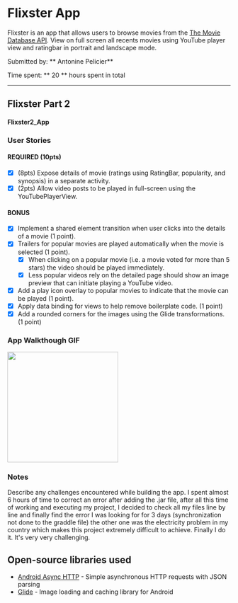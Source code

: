 # Flixster App
Flixster is an app that allows users to browse movies from the [The Movie Database API](http://docs.themoviedb.apiary.io/#). 
View on full screen all recents movies using YouTube player view and ratingbar in portrait and landscape mode.

Submitted by: ** Antonine Pelicier**

Time spent: ** 20 ** hours spent in total

---

## Flixster Part 2

#### Flixster2_App


### User Stories

#### REQUIRED (10pts)

- [X] (8pts) Expose details of movie (ratings using RatingBar, popularity, and synopsis) in a separate activity.
- [X] (2pts) Allow video posts to be played in full-screen using the YouTubePlayerView.

#### BONUS

- [X] Implement a shared element transition when user clicks into the details of a movie (1 point).
- [X] Trailers for popular movies are played automatically when the movie is selected (1 point).
  - [X] When clicking on a popular movie (i.e. a movie voted for more than 5 stars) the video should be played immediately.
  - [X] Less popular videos rely on the detailed page should show an image preview that can initiate playing a YouTube video.
- [X] Add a play icon overlay to popular movies to indicate that the movie can be played (1 point).
- [X] Apply data binding for views to help remove boilerplate code. (1 point)
- [X] Add a rounded corners for the images using the Glide transformations. (1 point)

### App Walkthough GIF


<img src="Flixster2_App.gif" width=250><br>

### Notes

Describe any challenges encountered while building the app.
I spent almost 6 hours of time to correct an error after adding the .jar file, after all this time of working and executing my project, I decided to check all my files line by line and finally find  the error I was looking for for 3 days (synchronization not done to the graddle file) 
the other one was the electricity problem in my country which makes this project extremely difficult to achieve. Finally I do it. It's very very challenging.

## Open-source libraries used
- [Android Async HTTP](https://github.com/codepath/CPAsyncHttpClient) - Simple asynchronous HTTP requests with JSON parsing
- [Glide](https://github.com/bumptech/glide) - Image loading and caching library for Android
